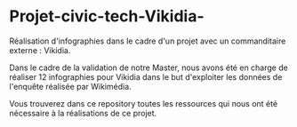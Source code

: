 # Projet-civic-tech-Vikidia-
Réalisation d'infographies dans le cadre d'un projet avec un commanditaire externe : Vikidia. 

Dans le cadre de la validation de notre Master, nous avons été en charge de réaliser 12 infographies pour Vikidia dans le but d'exploiter les données de l'enquête réalisée par Wikimédia.

Vous trouverez dans ce repository toutes les ressources qui nous ont été nécessaire à la réalisations de ce projet. 
